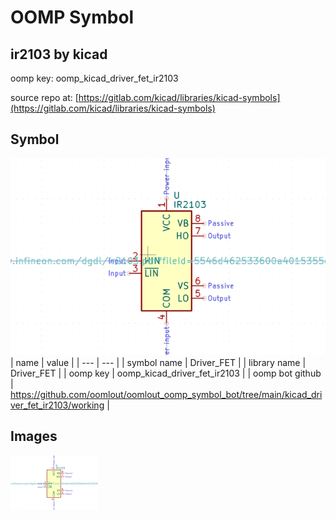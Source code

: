 # OOMP Symbol  
## ir2103  by kicad  
  
oomp key: oomp_kicad_driver_fet_ir2103  
  
source repo at: [https://gitlab.com/kicad/libraries/kicad-symbols](https://gitlab.com/kicad/libraries/kicad-symbols)  
## Symbol  
  
[![working.png](working_600.png)](working.png)  
| name | value | 
| --- | --- | 
| symbol name | Driver_FET | 
| library name | Driver_FET | 
| oomp key | oomp_kicad_driver_fet_ir2103 | 
| oomp bot github | https://github.com/oomlout/oomlout_oomp_symbol_bot/tree/main/kicad_driver_fet_ir2103/working | 
## Images  
  
[![working.png](working_140.png)](working.png)  
